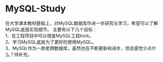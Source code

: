 # MySQL-Study
在大学课本教材基础上，对MySQL数据库作进一步研究与学习，希望可以了解MySQL底层实现细节。
主要有以下几个目标：  
1、在工程项目中可以借鉴MySQL工程trick。  
2、学习MySQL底层为了更好的使用MySQL。  
3、MySQL作为一款老牌数据库，虽然也在不断更新和进步，但总感觉少点什么？待补充。  

